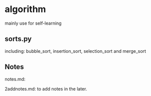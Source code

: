 # algorithm
mainly use for self-learning


## sorts.py
including: bubble_sort, insertion_sort, selection_sort
and merge_sort


## Notes

notes.md:

2addnotes.md: to add notes in the later. 
